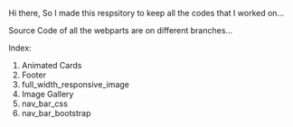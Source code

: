 Hi there, So  I made this respsitory to keep all the codes that I worked on...

Source Code of all the webparts are on different branches...

Index:
1. Animated Cards
2. Footer
3. full_width_responsive_image 
4. Image Gallery
5. nav_bar_css
6. nav_bar_bootstrap